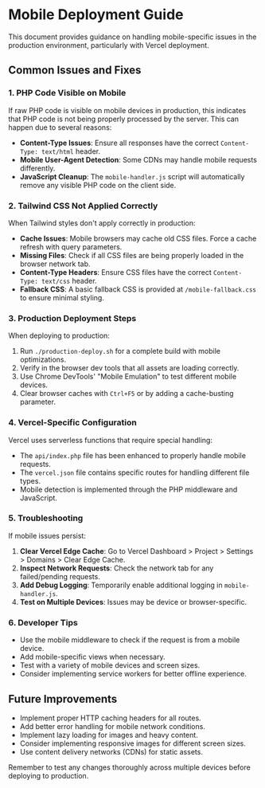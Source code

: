 # Mobile Deployment Guide

This document provides guidance on handling mobile-specific issues in the production environment, particularly with Vercel deployment.

## Common Issues and Fixes

### 1. PHP Code Visible on Mobile

If raw PHP code is visible on mobile devices in production, this indicates that PHP code is not being properly processed by the server. This can happen due to several reasons:

- **Content-Type Issues**: Ensure all responses have the correct `Content-Type: text/html` header.
- **Mobile User-Agent Detection**: Some CDNs may handle mobile requests differently.
- **JavaScript Cleanup**: The `mobile-handler.js` script will automatically remove any visible PHP code on the client side.

### 2. Tailwind CSS Not Applied Correctly

When Tailwind styles don't apply correctly in production:

- **Cache Issues**: Mobile browsers may cache old CSS files. Force a cache refresh with query parameters.
- **Missing Files**: Check if all CSS files are being properly loaded in the browser network tab.
- **Content-Type Headers**: Ensure CSS files have the correct `Content-Type: text/css` header.
- **Fallback CSS**: A basic fallback CSS is provided at `/mobile-fallback.css` to ensure minimal styling.

### 3. Production Deployment Steps

When deploying to production:

1. Run `./production-deploy.sh` for a complete build with mobile optimizations.
2. Verify in the browser dev tools that all assets are loading correctly.
3. Use Chrome DevTools' "Mobile Emulation" to test different mobile devices.
4. Clear browser caches with `Ctrl+F5` or by adding a cache-busting parameter.

### 4. Vercel-Specific Configuration

Vercel uses serverless functions that require special handling:

- The `api/index.php` file has been enhanced to properly handle mobile requests.
- The `vercel.json` file contains specific routes for handling different file types.
- Mobile detection is implemented through the PHP middleware and JavaScript.

### 5. Troubleshooting

If mobile issues persist:

1. **Clear Vercel Edge Cache**: Go to Vercel Dashboard > Project > Settings > Domains > Clear Edge Cache.
2. **Inspect Network Requests**: Check the network tab for any failed/pending requests.
3. **Add Debug Logging**: Temporarily enable additional logging in `mobile-handler.js`.
4. **Test on Multiple Devices**: Issues may be device or browser-specific.

### 6. Developer Tips

- Use the mobile middleware to check if the request is from a mobile device.
- Add mobile-specific views when necessary.
- Test with a variety of mobile devices and screen sizes.
- Consider implementing service workers for better offline experience.

## Future Improvements

- Implement proper HTTP caching headers for all routes.
- Add better error handling for mobile network conditions.
- Implement lazy loading for images and heavy content.
- Consider implementing responsive images for different screen sizes.
- Use content delivery networks (CDNs) for static assets.

Remember to test any changes thoroughly across multiple devices before deploying to production. 
